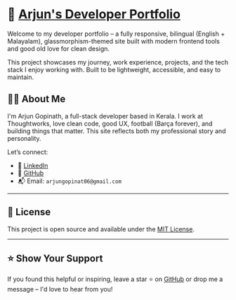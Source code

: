 # 🚀 [Arjun's Developer Portfolio](https://awesome-arjun.vercel.app/)

Welcome to my developer portfolio – a fully responsive, bilingual (English + Malayalam), glassmorphism-themed site built with modern frontend tools and good old love for clean design.

This project showcases my journey, work experience, projects, and the tech stack I enjoy working with. Built to be lightweight, accessible, and easy to maintain.

## 🙇‍♂️ About Me

I'm Arjun Gopinath, a full-stack developer based in Kerala. I work at Thoughtworks, love clean code, good UX, football (Barça forever), and building things that matter. This site reflects both my professional story and personality.

Let’s connect:

- 💼 [LinkedIn](https://linkedin.com/in/arjun-g-b3b57b1a1)
- 🐙 [GitHub](https://github.com/Arjun-Gopinath)
- 📬 Email: `arjungopinat06@gmail.com`

---

## 📃 License

This project is open source and available under the [MIT License](LICENSE).

---

## ⭐️ Show Your Support

If you found this helpful or inspiring, leave a star ⭐ on [GitHub](https://github.com/Arjun-Gopinath/portfolio) or drop me a message – I'd love to hear from you!
